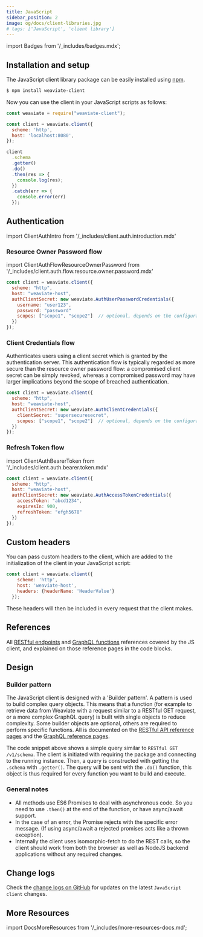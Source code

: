 ```yaml
---
title: JavaScript
sidebar_position: 2
image: og/docs/client-libraries.jpg
# tags: ['JavaScript', 'client library']
---
```

import Badges from '/_includes/badges.mdx';

<Badges/>

## Installation and setup

The JavaScript client library package can be easily installed using [npm](https://www.npmjs.com/).

<!-- Replace $ .. examples to remove the prompt ($) as it gets copied too along with the actual command -->
```bash
$ npm install weaviate-client
```

Now you can use the client in your JavaScript scripts as follows:

```javascript
const weaviate = require("weaviate-client");

const client = weaviate.client({
  scheme: 'http',
  host: 'localhost:8080',
});

client
  .schema
  .getter()
  .do()
  .then(res => {
    console.log(res);
  })
  .catch(err => {
    console.error(err)
  });
```

## Authentication

import ClientAuthIntro from '/_includes/client.auth.introduction.mdx'

<ClientAuthIntro clientName="JavaScript"/>

### Resource Owner Password flow

import ClientAuthFlowResourceOwnerPassword from '/_includes/client.auth.flow.resource.owner.password.mdx'

<ClientAuthFlowResourceOwnerPassword />


```js
const client = weaviate.client({
  scheme: "http",
  host: "weaviate-host",
  authClientSecret: new weaviate.AuthUserPasswordCredentials({
    username: "user123",
    password: "password"
    scopes: ["scope1", "scope2"]  // optional, depends on the configuration of your identity provider
  })
});
```

### Client Credentials flow

Authenticates users using a client secret which is granted by the authentication server. This authentication flow is typically regarded as more secure than the resource owner password flow:  a compromised client secret can be simply revoked, whereas a compromised password may have larger implications beyond the scope of breached authentication.

```js
const client = weaviate.client({
  scheme: "http",
  host: "weaviate-host",
  authClientSecret: new weaviate.AuthClientCredentials({
    clientSecret: "supersecuresecret",
    scopes: ["scope1", "scope2"]  // optional, depends on the configuration of your identity provider
  })
});
```

### Refresh Token flow

import ClientAuthBearerToken from '/_includes/client.auth.bearer.token.mdx'

<ClientAuthBearerToken />

```js
const client = weaviate.client({
  scheme: "http",
  host: "weaviate-host",
  authClientSecret: new weaviate.AuthAccessTokenCredentials({
    accessToken: "abcd1234",
    expiresIn: 900,
    refreshToken: "efgh5678"
  })
});
```

## Custom headers

You can pass custom headers to the client, which are added to the initialization of the client in your JavaScript script: 

```js
const client = weaviate.client({
    scheme: 'http',
    host: 'weaviate-host',
    headers: {headerName: 'HeaderValue'}
  });
```

These headers will then be included in every request that the client makes.

## References

All [RESTful endpoints](../api/rest/index.md) and [GraphQL functions](../api/graphql/index.md) references covered by the JS client, and explained on those reference pages in the code blocks.

## Design

### Builder pattern

The JavaScript client is designed with a 'Builder pattern'. A pattern is used to build complex query objects. This means that a function (for example to retrieve data from Weaviate with a request similar to a RESTful GET request, or a more complex GraphQL query) is built with single objects to reduce complexity. Some builder objects are optional, others are required to perform specific functions. All is documented on the [RESTful API reference pages](../api/rest/index.md) and the [GraphQL reference pages](../api/graphql/index.md).

The code snippet above shows a simple query similar to `RESTful GET /v1/schema`. The client is initiated with requiring the package and connecting to the running instance. Then, a query is constructed with getting the `.schema` with `.getter()`. The query will be sent with the `.do()` function, this object is thus required for every function you want to build and execute. 

### General notes
- All methods use ES6 Promises to deal with asynchronous code. So you need to use `.then()` at the end of the function, or have async/await support.  
- In the case of an error, the Promise rejects with the specific error message. (If using async/await a rejected promises acts like a thrown exception).
- Internally the client uses isomorphic-fetch to do the REST calls, so the client should work from both the browser as well as NodeJS backend applications without any required changes.

## Change logs

Check the [change logs on GitHub](https://github.com/weaviate/weaviate-javascript-client/releases) for updates on the latest `JavaScript client` changes.

## More Resources

import DocsMoreResources from '/_includes/more-resources-docs.md';

<DocsMoreResources />
